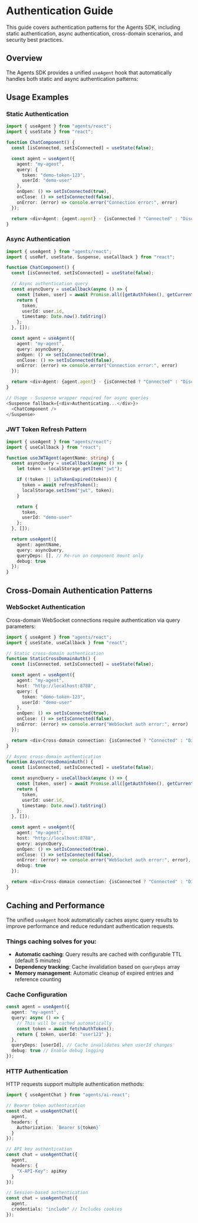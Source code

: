 # Authentication Guide

This guide covers authentication patterns for the Agents SDK, including static authentication, async authentication, cross-domain scenarios, and security best practices.

## Overview

The Agents SDK provides a unified `useAgent` hook that automatically handles both static and async authentication patterns:

## Usage Examples

### Static Authentication

```typescript
import { useAgent } from "agents/react";
import { useState } from "react";

function ChatComponent() {
  const [isConnected, setIsConnected] = useState(false);

  const agent = useAgent({
    agent: "my-agent",
    query: {
      token: "demo-token-123",
      userId: "demo-user"
    },
    onOpen: () => setIsConnected(true),
    onClose: () => setIsConnected(false),
    onError: (error) => console.error("Connection error:", error)
  });

  return <div>Agent: {agent.agent} - {isConnected ? "Connected" : "Disconnected"}</div>;
}
```

### Async Authentication

```typescript
import { useAgent } from "agents/react";
import { useRef, useState, Suspense, useCallback } from "react";

function ChatComponent() {
  const [isConnected, setIsConnected] = useState(false);

  // Async authentication query
  const asyncQuery = useCallback(async () => {
    const [token, user] = await Promise.all([getAuthToken(), getCurrentUser()]);
    return {
      token,
      userId: user.id,
      timestamp: Date.now().toString()
    };
  }, []);

  const agent = useAgent({
    agent: "my-agent",
    query: asyncQuery,
    onOpen: () => setIsConnected(true),
    onClose: () => setIsConnected(false),
    onError: (error) => console.error("Connection error:", error)
  });

  return <div>Agent: {agent.agent} - {isConnected ? "Connected" : "Disconnected"}</div>;
}

// Usage - Suspense wrapper required for async queries
<Suspense fallback={<div>Authenticating...</div>}>
  <ChatComponent />
</Suspense>
```

### JWT Token Refresh Pattern

```typescript
import { useAgent } from "agents/react";
import { useCallback } from "react";

function useJWTAgent(agentName: string) {
  const asyncQuery = useCallback(async () => {
    let token = localStorage.getItem("jwt");

    if (!token || isTokenExpired(token)) {
      token = await refreshToken();
      localStorage.setItem("jwt", token);
    }

    return {
      token,
      userId: "demo-user"
    };
  }, []);

  return useAgent({
    agent: agentName,
    query: asyncQuery,
    queryDeps: [], // Re-run on component mount only
    debug: true
  });
}
```

## Cross-Domain Authentication Patterns

### WebSocket Authentication

Cross-domain WebSocket connections require authentication via query parameters:

```typescript
import { useAgent } from "agents/react";
import { useState, useCallback } from "react";

// Static cross-domain authentication
function StaticCrossDomainAuth() {
  const [isConnected, setIsConnected] = useState(false);

  const agent = useAgent({
    agent: "my-agent",
    host: "http://localhost:8788",
    query: {
      token: "demo-token-123",
      userId: "demo-user"
    },
    onOpen: () => setIsConnected(true),
    onClose: () => setIsConnected(false),
    onError: (error) => console.error("WebSocket auth error:", error)
  });

  return <div>Cross-domain connection: {isConnected ? "Connected" : "Disconnected"}</div>;
}

// Async cross-domain authentication
function AsyncCrossDomainAuth() {
  const [isConnected, setIsConnected] = useState(false);

  const asyncQuery = useCallback(async () => {
    const [token, user] = await Promise.all([getAuthToken(), getCurrentUser()]);
    return {
      token,
      userId: user.id,
      timestamp: Date.now().toString()
    };
  }, []);

  const agent = useAgent({
    agent: "my-agent",
    host: "http://localhost:8788",
    query: asyncQuery,
    onOpen: () => setIsConnected(true),
    onClose: () => setIsConnected(false),
    onError: (error) => console.error("WebSocket auth error:", error),
    debug: true
  });

  return <div>Cross-domain connection: {isConnected ? "Connected" : "Disconnected"}</div>;
}
```

## Caching and Performance

The unified `useAgent` hook automatically caches async query results to improve performance and reduce redundant authentication requests.

### Things caching solves for you:

- **Automatic caching**: Query results are cached with configurable TTL (default 5 minutes)
- **Dependency tracking**: Cache invalidation based on `queryDeps` array
- **Memory management**: Automatic cleanup of expired entries and reference counting

### Cache Configuration

```typescript
const agent = useAgent({
  agent: "my-agent",
  query: async () => {
    // This will be cached automatically
    const token = await fetchAuthToken();
    return { token, userId: "user123" };
  },
  queryDeps: [userId], // Cache invalidates when userId changes
  debug: true // Enable debug logging
});
```

### HTTP Authentication

HTTP requests support multiple authentication methods:

```typescript
import { useAgentChat } from "agents/ai-react";

// Bearer token authentication
const chat = useAgentChat({
  agent,
  headers: {
    Authorization: `Bearer ${token}`
  }
});

// API key authentication
const chat = useAgentChat({
  agent,
  headers: {
    "X-API-Key": apiKey
  }
});

// Session-based authentication
const chat = useAgentChat({
  agent,
  credentials: "include" // Includes cookies
});
```
